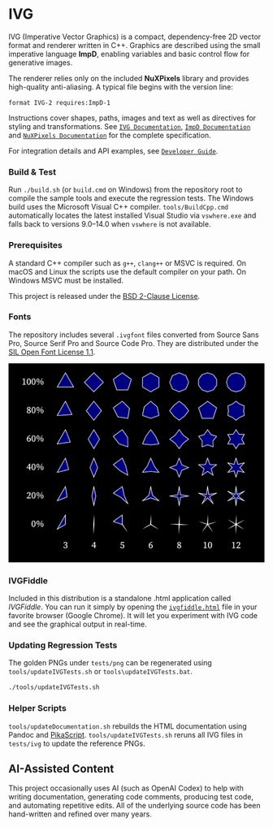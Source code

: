 # IVG

IVG (Imperative Vector Graphics) is a compact, dependency-free 2D vector format and renderer written in C++. Graphics are described using the small imperative language **ImpD**, enabling variables and basic control flow for generative images.

The renderer relies only on the included **NuXPixels** library and provides high-quality anti-aliasing. A typical file begins with the version line:

```
format IVG-2 requires:ImpD-1
```

Instructions cover shapes, paths, images and text as well as directives for styling and transformations. See
[`IVG Documentation`](docs/IVG%20Documentation.md),
[`ImpD Documentation`](docs/ImpD%20Documentation.md) and
[`NuXPixels Documentation`](docs/NuXPixels%20Documentation.md) for the complete specification.

For integration details and API examples, see
[`Developer Guide`](docs/Developer%20Guide.md).

### Build & Test

Run `./build.sh` (or `build.cmd` on Windows) from the repository root to
compile the sample tools and execute the regression tests. The Windows
build uses the Microsoft Visual C++ compiler. `tools/BuildCpp.cmd`
automatically locates the latest installed Visual Studio via `vswhere.exe`
and falls back to versions 9.0–14.0 when `vswhere` is not available.

### Prerequisites

A standard C++ compiler such as `g++`, `clang++` or MSVC is required.
On macOS and Linux the scripts use the default compiler on your path.
On Windows MSVC must be installed.

This project is released under the [BSD 2-Clause License](LICENSE).

### Fonts

The repository includes several `.ivgfont` files converted from
Source Sans Pro, Source Serif Pro and Source Code Pro. They are
distributed under the [SIL Open Font License 1.1](https://scripts.sil.org/OFL).

![Example output](docs/images/starExample.png)

### IVGFiddle

Included in this distribution is a standalone .html application called _IVGFiddle_. You can run it simply by opening the
[`ivgfiddle.html`][ivgfiddle-link] file in your favorite browser (Google Chrome). It will let you experiment with IVG code
and see the graphical output in real-time.

[ivgfiddle-link]: https://htmlpreview.github.io/?https://github.com/malstrom72/IVG/blob/main/tools/ivgfiddle/output/ivgfiddle.html

### Updating Regression Tests

The golden PNGs under `tests/png` can be regenerated using `tools/updateIVGTests.sh` or `tools\updateIVGTests.bat`. 

```bash
./tools/updateIVGTests.sh
```

### Helper Scripts

`tools/updateDocumentation.sh` rebuilds the HTML documentation using
Pandoc and [PikaScript](https://pikascript.com). `tools/updateIVGTests.sh`
reruns all IVG files in `tests/ivg` to update the reference PNGs.

## AI-Assisted Content

This project occasionally uses AI (such as OpenAI Codex) to help with writing documentation, generating code comments, producing test code, and automating repetitive edits. All of the underlying source code has been hand-written and refined over many years.
